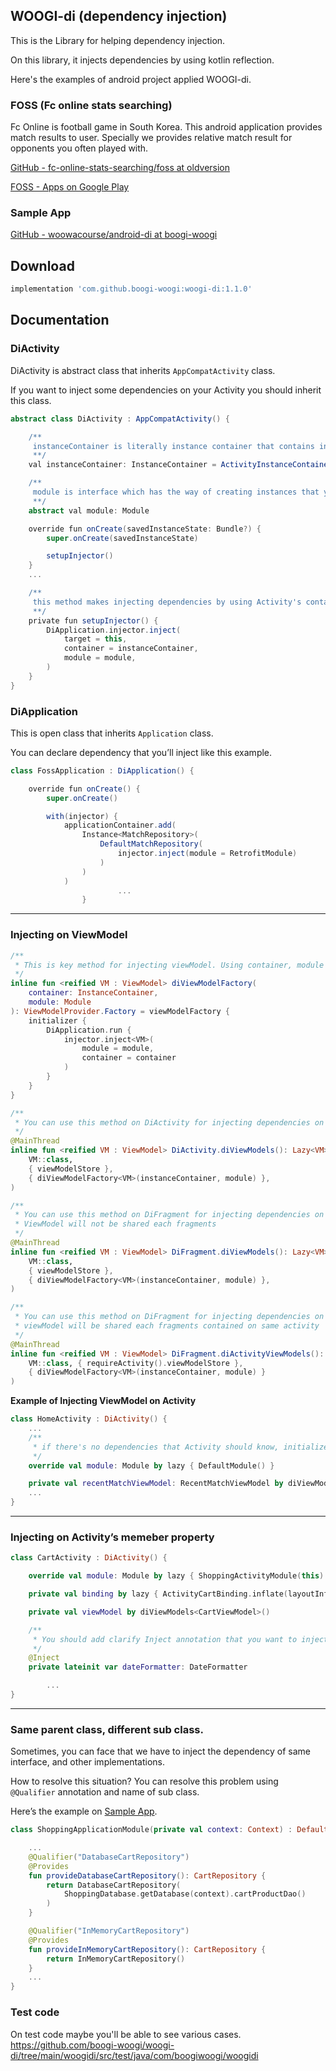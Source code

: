 ## WOOGI-di (dependency injection)

This is the Library for helping dependency injection.

On this library, it injects dependencies by using kotlin reflection.

Here's the examples of android project applied WOOGI-di.

### FOSS (Fc online stats searching)

Fc Online is football game in South Korea. This android application provides match results to user. Specially we provides relative match result for opponents you often played with.

[GitHub - fc-online-stats-searching/foss at oldversion](https://github.com/fc-online-stats-searching/foss/tree/oldversion)

[FOSS - Apps on Google Play](https://play.google.com/store/apps/details?id=com.foss.foss)

### Sample App

[GitHub - woowacourse/android-di at boogi-woogi](https://github.com/woowacourse/android-di/tree/boogi-woogi)

## Download

```groovy
implementation 'com.github.boogi-woogi:woogi-di:1.1.0'
```

## Documentation

### DiActivity

DiActivity is abstract class that inherits `AppCompatActivity` class.

If you want to inject some dependencies on your Activity you should inherit this class.

```groovy
abstract class DiActivity : AppCompatActivity() {

    /**
     instanceContainer is literally instance container that contains instances injected this Activity.
     **/
    val instanceContainer: InstanceContainer = ActivityInstanceContainer()

    /**
     module is interface which has the way of creating instances that you want to inject on this Activity.
     **/	
    abstract val module: Module

    override fun onCreate(savedInstanceState: Bundle?) {
        super.onCreate(savedInstanceState)

        setupInjector()
    }
    ...

    /**
     this method makes injecting dependencies by using Activity's container, module and Application's container, module
     **/
    private fun setupInjector() {
        DiApplication.injector.inject(
            target = this,
            container = instanceContainer,
            module = module,
        )
    }
}
```

### DiApplication

This is open class that inherits `Application` class.

You can declare dependency that you’ll inject like this example.

```groovy
class FossApplication : DiApplication() {

    override fun onCreate() {
        super.onCreate()

        with(injector) {
            applicationContainer.add(
                Instance<MatchRepository>(
                    DefaultMatchRepository(
                        injector.inject(module = RetrofitModule)
                    )
                )
            )
						...
				}
```

---

### Injecting on ViewModel

```kotlin
/**
 * This is key method for injecting viewModel. Using container, module of arguments and DiApplication's module and container return viewModel factory that you want.
 */
inline fun <reified VM : ViewModel> diViewModelFactory(
    container: InstanceContainer,
    module: Module
): ViewModelProvider.Factory = viewModelFactory {
    initializer {
        DiApplication.run {
            injector.inject<VM>(
                module = module,
                container = container
            )
        }
    }
}

/**
 * You can use this method on DiActivity for injecting dependencies on viewModel.
 */
@MainThread
inline fun <reified VM : ViewModel> DiActivity.diViewModels(): Lazy<VM> = ViewModelLazy(
    VM::class,
    { viewModelStore },
    { diViewModelFactory<VM>(instanceContainer, module) },
)

/**
 * You can use this method on DiFragment for injecting dependencies on viewModel.
 * ViewModel will not be shared each fragments
 */
@MainThread
inline fun <reified VM : ViewModel> DiFragment.diViewModels(): Lazy<VM> = ViewModelLazy(
    VM::class,
    { viewModelStore },
    { diViewModelFactory<VM>(instanceContainer, module) },
)

/**
 * You can use this method on DiFragment for injecting dependencies on viewModel.
 * viewModel will be shared each fragments contained on same activity
 */
@MainThread
inline fun <reified VM : ViewModel> DiFragment.diActivityViewModels(): Lazy<VM> = ViewModelLazy(
    VM::class, { requireActivity().viewModelStore },
    { diViewModelFactory<VM>(instanceContainer, module) }
)

```

**Example of Injecting ViewModel on Activity**

```kotlin
class HomeActivity : DiActivity() {
    ...
    /**
     * if there's no dependencies that Activity should know, initialize module just like this.
     */
    override val module: Module by lazy { DefaultModule() }

    private val recentMatchViewModel: RecentMatchViewModel by diViewModels()
    ...
}
```

---

### Injecting on Activity’s memeber property

```kotlin
class CartActivity : DiActivity() {

    override val module: Module by lazy { ShoppingActivityModule(this) }

    private val binding by lazy { ActivityCartBinding.inflate(layoutInflater) }

    private val viewModel by diViewModels<CartViewModel>()

    /**
     * You should add clarify Inject annotation that you want to inject. This property is going to be initialize on OnCreate() as I explained before.
     */
    @Inject
    private lateinit var dateFormatter: DateFormatter

		...
}
```

---

### **Same parent class, different sub class.**

Sometimes, you can face that we have to inject the dependency of same interface, and other implementations.

How to resolve this situation?  You can resolve this problem using `@Qualifier` annotation and name of sub class.

Here’s the example on [Sample App](https://github.com/woowacourse/android-di/tree/boogi-woogi).

```kotlin
class ShoppingApplicationModule(private val context: Context) : DefaultModule() {

    ...
    @Qualifier("DatabaseCartRepository")
    @Provides
    fun provideDatabaseCartRepository(): CartRepository {
        return DatabaseCartRepository(
            ShoppingDatabase.getDatabase(context).cartProductDao()
        )
    }

    @Qualifier("InMemoryCartRepository")
    @Provides
    fun provideInMemoryCartRepository(): CartRepository {
        return InMemoryCartRepository()
    }
    ...
}
```

### Test code

On test code maybe you'll be able to see various cases.
https://github.com/boogi-woogi/woogi-di/tree/main/woogidi/src/test/java/com/boogiwoogi/woogidi